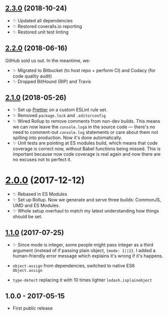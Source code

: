## [2.3.0] (2018-10-24)

- ✨ Updated all dependencies
- ✨ Restored coveralls.io reporting
- ✨ Restored unit test linting

## [2.2.0] (2018-06-16)

GitHub sold us out. In the meantime, we:

- ✨ Migrated to Bitbucket (to host repo + perform CI) and Codacy (for code quality audit)
- ✨ Dropped BitHound (RIP) and Travis

## [2.1.0] (2018-05-26)

- ✨ Set up [Prettier](https://prettier.io) on a custom ESLint rule set.
- ✨ Removed `package.lock` and `.editorconfig`
- ✨ Wired Rollup to remove comments from non-dev builds. This means we can now leave the `console.log`s in the source code — there's no need to comment-out `console.log` statements or care about them not spilling into production. Now it's done automatically.
- ✨ Unit tests are pointing at ES modules build, which means that code coverage is correct now, without Babel functions being missed. This is important because now code coverage is real again and now there are no excuses not to perfect it.

# [2.0.0] (2017-12-12)

- ✨ Rebased in ES Modules
- ✨ Set up Rollup. Now we generate and serve three builds: CommonJS, UMD and ES Modules.
- ✨ Whole setup overhaul to match my latest understanding how things should be set.

## [1.1.0] (2017-07-25)

- ✨ Since mode is integer, some people might pass integer as a third argument (instead of if passing plain object, `{mode: 1||2}`. I added a human-friendly error message which explains it's wrong if it's happens.

- `object-assign` from dependencies, switched to native ES6 `Object.assign`
- `type-detect` replacing it with 10 times lighter `lodash.isplainobject`

## 1.0.0 - 2017-05-15

- First public release

[1.1.0]: https://bitbucket.org/codsen/object-no-new-keys/branches/compare/v1.1.0%0Dv1.0.3#diff
[2.0.0]: https://bitbucket.org/codsen/object-no-new-keys/branches/compare/v2.0.0%0Dv1.1.1#diff
[2.1.0]: https://bitbucket.org/codsen/object-no-new-keys/branches/compare/v2.1.0%0Dv2.0.5#diff
[2.2.0]: https://bitbucket.org/codsen/object-no-new-keys/branches/compare/v2.2.0%0Dv2.1.0#diff
[2.3.0]: https://bitbucket.org/codsen/object-no-new-keys/branches/compare/v2.3.0%0Dv2.2.0#diff
